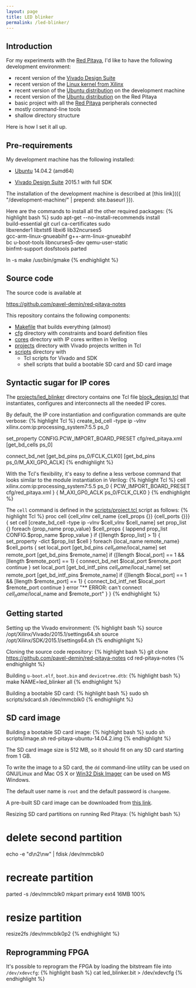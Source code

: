 ```yaml
---
layout: page
title: LED blinker
permalink: /led-blinker/
---
```


Introduction
-----

For my experiments with the [Red Pitaya](http://wiki.redpitaya.com), I'd like to have the following development environment:

 - recent version of the [Vivado Design Suite](http://www.xilinx.com/products/design-tools/vivado)
 - recent version of the [Linux kernel from Xilinx](http://github.com/Xilinx/linux-xlnx/tree/xilinx-v2015.1)
 - recent version of the [Ubuntu distribution](http://wiki.ubuntu.com/TrustyTahr/ReleaseNotes) on the development machine
 - recent version of the [Ubuntu distribution](http://wiki.ubuntu.com/TrustyTahr/ReleaseNotes) on the Red Pitaya
 - basic project with all the [Red Pitaya](http://wiki.redpitaya.com) peripherals connected
 - mostly command-line tools
 - shallow directory structure

Here is how I set it all up.

Pre-requirements
-----

My development machine has the following installed:

 - [Ubuntu](http://wiki.ubuntu.com/TrustyTahr/ReleaseNotes) 14.04.2 (amd64)

 - [Vivado Design Suite](http://www.xilinx.com/products/design-tools/vivado) 2015.1 with full SDK

The installation of the development machine is described at [this link]({{ "/development-machine/" | prepend: site.baseurl }}).

Here are the commands to install all the other required packages:
{% highlight bash %}
sudo apt-get --no-install-recommends install \
  build-essential git curl ca-certificates sudo \
  libxrender1 libxtst6 libxi6 lib32ncurses5 \
  gcc-arm-linux-gnueabihf g++-arm-linux-gnueabihf \
  bc u-boot-tools libncurses5-dev  qemu-user-static \
  binfmt-support dosfstools parted

ln -s make /usr/bin/gmake
{% endhighlight %}

Source code
-----

The source code is available at

<https://github.com/pavel-demin/red-pitaya-notes>

This repository contains the following components:

 - [Makefile](https://github.com/pavel-demin/red-pitaya-notes/blob/master/Makefile) that builds everything (almost)
 - [cfg](https://github.com/pavel-demin/red-pitaya-notes/tree/master/cfg) directory with constraints and board definition files
 - [cores](https://github.com/pavel-demin/red-pitaya-notes/tree/master/cores) directory with IP cores written in Verilog
 - [projects](https://github.com/pavel-demin/red-pitaya-notes/tree/master/projects) directory with Vivado projects written in Tcl
 - [scripts](https://github.com/pavel-demin/red-pitaya-notes/tree/master/scripts) directory with
   - Tcl scripts for Vivado and SDK
   - shell scripts that build a bootable SD card and SD card image

Syntactic sugar for IP cores
-----

The [projects/led_blinker](https://github.com/pavel-demin/red-pitaya-notes/tree/master/projects/led_blinker) directory contains one Tcl file [block_design.tcl](https://github.com/pavel-demin/red-pitaya-notes/blob/master/projects/led_blinker/block_design.tcl) that instantiates, configures and interconnects all the needed IP cores.

By default, the IP core instantiation and configuration commands are quite verbose:
{% highlight Tcl %}
create_bd_cell -type ip -vlnv xilinx.com:ip:processing_system7:5.5 ps_0

set_property CONFIG.PCW_IMPORT_BOARD_PRESET cfg/red_pitaya.xml [get_bd_cells ps_0]

connect_bd_net [get_bd_pins ps_0/FCLK_CLK0] [get_bd_pins ps_0/M_AXI_GP0_ACLK]
{% endhighlight %}

With the Tcl's flexibility, it's easy to define a less verbose command that looks similar to the module instantiation in Verilog:
{% highlight Tcl %}
cell xilinx.com:ip:processing_system7:5.5 ps_0 {
  PCW_IMPORT_BOARD_PRESET cfg/red_pitaya.xml
} {
  M_AXI_GP0_ACLK ps_0/FCLK_CLK0
}
{% endhighlight %}

The `cell` command is defined in the [scripts/project.tcl
](https://github.com/pavel-demin/red-pitaya-notes/blob/master/scripts/project.tcl) script as follows:
{% highlight Tcl %}
proc cell {cell_vlnv cell_name {cell_props {}} {cell_ports {}}} {
  set cell [create_bd_cell -type ip -vlnv $cell_vlnv $cell_name]
  set prop_list {}
  foreach {prop_name prop_value} $cell_props {
    lappend prop_list CONFIG.$prop_name $prop_value
  }
  if {[llength $prop_list] > 1} {
    set_property -dict $prop_list $cell
  }
  foreach {local_name remote_name} $cell_ports {
    set local_port [get_bd_pins $cell_name/$local_name]
    set remote_port [get_bd_pins $remote_name]
    if {[llength $local_port] == 1 && [llength $remote_port] == 1} {
      connect_bd_net $local_port $remote_port
      continue
    }
    set local_port [get_bd_intf_pins $cell_name/$local_name]
    set remote_port [get_bd_intf_pins $remote_name]
    if {[llength $local_port] == 1 && [llength $remote_port] == 1} {
      connect_bd_intf_net $local_port $remote_port
      continue
    }
    error "** ERROR: can't connect $cell_name/$local_name and $remote_port"
  }
}
{% endhighlight %}

Getting started
-----

Setting up the Vivado environment:
{% highlight bash %}
source /opt/Xilinx/Vivado/2015.1/settings64.sh
source /opt/Xilinx/SDK/2015.1/settings64.sh
{% endhighlight %}

Cloning the source code repository:
{% highlight bash %}
git clone https://github.com/pavel-demin/red-pitaya-notes
cd red-pitaya-notes
{% endhighlight %}

Building `u-boot.elf`, `boot.bin` and `devicetree.dtb`:
{% highlight bash %}
make NAME=led_blinker all
{% endhighlight %}

Building a bootable SD card:
{% highlight bash %}
sudo sh scripts/sdcard.sh /dev/mmcblk0
{% endhighlight %}

SD card image
-----

Building a bootable SD card image:
{% highlight bash %}
sudo sh scripts/image.sh red-pitaya-ubuntu-14.04.2.img
{% endhighlight %}

The SD card image size is 512 MB, so it should fit on any SD card starting from 1 GB.

To write the image to a SD card, the `dd` command-line utility can be used on GNU/Linux and Mac OS X or [Win32 Disk Imager](http://sourceforge.net/projects/win32diskimager/) can be used on MS Windows.

The default user name is `root` and the default password is `changeme`.

A pre-built SD card image can be downloaded from [this link](https://googledrive.com/host/0B-t5klOOymMNfmJ0bFQzTVNXQ3RtWm5SQ2NGTE1hRUlTd3V2emdSNzN6d0pYamNILW83Wmc/red-pitaya-ubuntu-14.04.2-20150505.zip).

Resizing SD card partitions on running Red Pitaya:
{% highlight bash %}
# delete second partition
echo -e "d\n2\nw" | fdisk /dev/mmcblk0
# recreate partition
parted -s /dev/mmcblk0 mkpart primary ext4 16MB 100%
# resize partition
resize2fs /dev/mmcblk0p2
{% endhighlight %}

Reprogramming FPGA
-----

It's possible to reprogram the FPGA by loading the bitstream file into `/dev/xdevcfg`:
{% highlight bash %}
cat led_blinker.bit > /dev/xdevcfg
{% endhighlight %}
